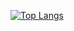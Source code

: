 [![Top Langs](https://github-readme-stats.vercel.app/api/top-langs/?username=dckokis&theme=github_dark)](https://github.com/anuraghazra/github-readme-stats)

